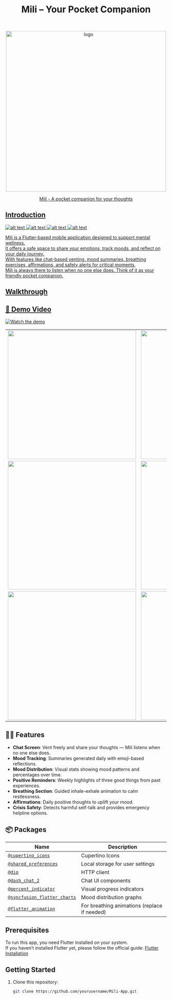 <h1 align="center">Mili – Your Pocket Companion</h1> <br>
<p align="center">
 <a href="#">
   
<img width="500" height="500" alt="logo" src="https://github.com/user-attachments/assets/cc41b5a5-26b5-4290-9609-216a57d6f666" />

<p align="center">
  Mili - A pocket companion for your thoughts
</p>


## Introduction
![alt text](https://img.shields.io/badge/Flutter-white?style=for-the-badge&logo=flutter&logoColor=02569B) 
![alt text](https://img.shields.io/badge/Firebase-FFFFFF?style=for-the-badge&logo=Firebase) 
![alt text](https://img.shields.io/badge/PostgreSQL-white?style=for-the-badge&logo=postgresql&logoColor=316192)
![alt text](https://img.shields.io/badge/Gemini%20API-white?style=for-the-badge&logo=google)

Mili is a Flutter-based mobile application designed to support mental wellness.  
It offers a safe space to share your emotions, track moods, and reflect on your daily journey.  
With features like chat-based venting, mood summaries, breathing exercises, affirmations, and safety alerts for critical moments,  
Mili is always there to listen when no one else does. Think of it as your friendly pocket companion.  


## Walkthrough

<!-- Replace these with your actual demo video and screenshots -->

## 🎥 Demo Video

[![Watch the demo](https://img.youtube.com/vi/xHkeCZckFUs/maxresdefault.jpg)](https://www.youtube.com/watch?v=xHkeCZckFUs)





<table>
  <tr>
    <td><img src="https://github.com/user-attachments/assets/ed3d6796-e186-475c-b629-67f88ce932fd" width="400"></td>
    <td><img src="https://github.com/user-attachments/assets/bea07279-3611-4688-bcb3-d8e7de667823" width="400"></td>
  </tr>
  <tr>
    <td><img src="https://github.com/user-attachments/assets/e0d2151a-842a-4937-a7b9-fb88cd92aceb" width="400"></td>
    <td><img src="https://github.com/user-attachments/assets/07f88b3e-d5e9-4be8-824b-5d7b7f0ecd28" width="400"></td>
  </tr>
  <tr>
    <td><img src="https://github.com/user-attachments/assets/00a95675-e5ca-4c63-b308-9a9cb7368ec2" width="400"></td>
    <td><img src="https://github.com/user-attachments/assets/49d75115-edf1-4fd4-a8fd-77be3fa8dc9d" width="400"></td>
  </tr>
</table>



## 💬💡 Features

- **Chat Screen**: Vent freely and share your thoughts — Mili listens when no one else does.  
- **Mood Tracking**: Summaries generated daily with emoji-based reflections.  
- **Mood Distribution**: Visual stats showing mood patterns and percentages over time.  
- **Positive Reminders**: Weekly highlights of three good things from past experiences.  
- **Breathing Section**: Guided inhale-exhale animation to calm restlessness.  
- **Affirmations**: Daily positive thoughts to uplift your mood.  
- **Crisis Safety**: Detects harmful self-talk and provides emergency helpline options.  


## 📦 Packages

| Name | Description |
| --- | --- |
| [`@cupertino_icons`](https://pub.dev/packages/cupertino_icons) | Cupertino Icons |
| [`@shared_preferences`](https://pub.dev/packages/shared_preferences) | Local storage for user settings |
| [`@dio`](https://pub.dev/packages/dio) | HTTP client |
| [`@dash_chat_2`](https://pub.dev/packages/dash_chat_2) | Chat UI components |
| [`@percent_indicator`](https://pub.dev/packages/percent_indicator) | Visual progress indicators |
| [`@syncfusion_flutter_charts`](https://pub.dev/packages/syncfusion_flutter_charts) | Mood distribution graphs |
| [`@flutter_animation`](#) | For breathing animations (replace if needed) |


## Prerequisites

To run this app, you need Flutter installed on your system.  
If you haven’t installed Flutter yet, please follow the official guide: [Flutter Installation](https://flutter.dev/docs/get-started/install)


## Getting Started

1. Clone this repository:

   ```bash
   git clone https://github.com/yourusername/Mili-App.git
